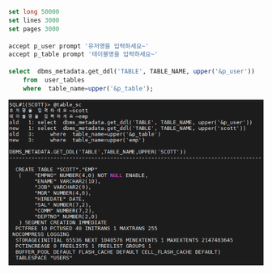 ```sql
set long 50000
set lines 3000
set pages 3000

accept p_user prompt '유저명을 입력하세요~'
accept p_table prompt '테이블명을 입력하세요~'

select  dbms_metadata.get_ddl('TABLE', TABLE_NAME, upper('&p_user'))
    from  user_tables
    where  table_name=upper('&p_table');
```
<img src="https://github.com/corvina1208/Scripts/blob/main/table_sc.png">
